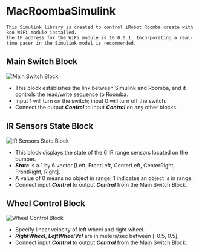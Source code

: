 # MacRoombaSimulink
```
This Simulink library is created to control iRobot Roomba create with Roo WiFi module installed.
The IP address for the WiFi module is 10.0.0.1. Incorporating a real-time pacer in the Simulink model is recommended.
```

## Main Switch Block
![Main Switch Block](https://github.com/Talisker10/MacRoombaSimulink/blob/master/Figures/Main%20Switch.png)
- This block establishes the link between Simulink and Roomba, and it controls the read/write sequence to Roomba.
- Input 1 will turn on the switch; input 0 will turn off the switch.
- Connect the output **_Control_** to Input **_Control_** on any other blocks.

## IR Sensors State Block
![IR Sensors State Block](https://github.com/Talisker10/MacRoombaSimulink/blob/master/Figures/6%20IR%20Sensor.png)
- This block displays the state of the 6 IR range sensors located on the bumper.
- **_State_** is a 1 by 6 vector [Left, FrontLeft, CenterLeft, CenterRight, FrontRight, Right].
- A value of 0 means no object in range, 1 indicates an object is in range.
- Connect input **_Control_** to output **_Control_** from the Main Switch Block.

## Wheel Control Block
![Wheel Control Block](https://github.com/Talisker10/MacRoombaSimulink/blob/master/Figures/Wheel.png)
- Specify linear velocity of left wheel and right wheel.
- **_RightWheel_**, **_LeftWheelVel_** are in meters/sec between [-0.5, 0.5].
- Connect input **_Control_** to output **_Control_** from the Main Switch Block.
